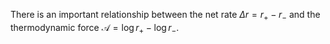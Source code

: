 There is an important relationship between the net rate $\Delta r=r_+ - r_-$ and the thermodynamic force $\mathcal A = \log r_+ -\log r_-$.  